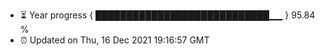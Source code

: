 - ⏳ Year progress { ████████████████████████████▁▁ } 95.84 %
- ⏰ Updated on Thu, 16 Dec 2021 19:16:57 GMT

